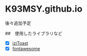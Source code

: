 # K93MSY.github.io

後々追加予定

##　使用したライブラリなど
- [x] [iziToast](https://izitoast.marcelodolza.com/)
- [x] [fontawesome](https://fontawesome.com/)
